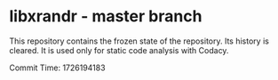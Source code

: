 # libxrandr - master branch

This repository contains the frozen state of the repository.
Its history is cleared. It is used only for static code
analysis with Codacy.

Commit Time: 1726194183